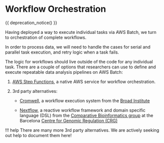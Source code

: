 # Workflow Orchestration

{{ deprecation_notice() }}

Having deployed a way to execute individual tasks via AWS Batch, we turn to
orchestration of complete workflows.

In order to process data, we will need to handle the cases for serial and parallel task execution, and retry logic when a task fails.

The logic for workflows should live outside of the code for any individual task. There are a couple of options that researchers can use to define and execute repeatable data analysis pipelines on AWS Batch:

1. [AWS Step Functions](./step-functions/step-functions-overview.md), a native AWS service for workflow orchestration.

2. 3rd party alternatives:

    * [Cromwell](./cromwell/cromwell-overview.md), a workflow execution system
    from the [Broad Institute](https://www.broadinstitute.org/)

    * [Nextflow](./nextflow/nextflow-overview.md), a reactive workflow framework and domain specific language (DSL) from the [Comparative Bioinformatics group](https://www.crg.eu/en/programmes-groups/notredame-lab) at the Barcelona [Centre for Genomic Regulation (CRG)](http://www.crg.eu/)

!!! help
    There are many more 3rd party alternatives.  We are actively seeking out
    help to document them here!
